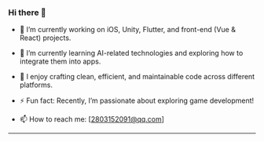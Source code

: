 ### Hi there 👋
   
- 🔭 I’m currently working on iOS, Unity, Flutter, and front-end (Vue & React) projects.
  
- 🌱 I’m currently learning AI-related technologies and exploring how to integrate them into apps.
  
- 🤔 I enjoy crafting clean, efficient, and maintainable code across different platforms.
  
- ⚡ Fun fact: Recently, I’m passionate about exploring game development!  
  
- 📫 How to reach me: [2803152091@qq.com]

---

<!--
**Coya-yan/Coya-yan** is a ✨ _special_ ✨ repository because its `README.md` (this file) appears on your GitHub profile.

Here are some ideas to get you started:

- 🔭 I’m currently working on ...
- 🌱 I’m currently learning ...
- 👯 I’m looking to collaborate on ...
- 🤔 I’m looking for help with ...
- 💬 Ask me about ...
- 📫 How to reach me: ...
- 😄 Pronouns: ...
- ⚡ Fun fact: ...
-->
